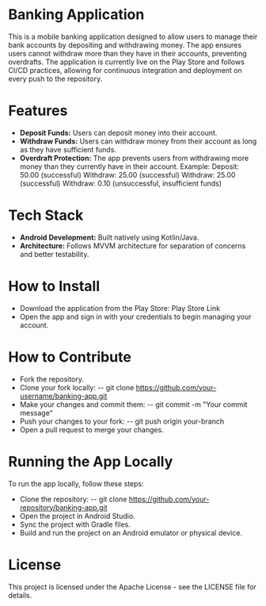 # Banking Application
This is a mobile banking application designed to allow users to manage their bank accounts by depositing and withdrawing money. The app ensures users cannot withdraw more than they have in their accounts, preventing overdrafts. The application is currently live on the Play Store and follows CI/CD practices, allowing for continuous integration and deployment on every push to the repository.

# Features
- **Deposit Funds:** Users can deposit money into their account.
- **Withdraw Funds:** Users can withdraw money from their account as long as they have sufficient funds.
- **Overdraft Protection:** The app prevents users from withdrawing more money than they currently have in their account.
Example:
Deposit: 50.00 (successful)
Withdraw: 25.00 (successful)
Withdraw: 25.00 (successful)
Withdraw: 0.10 (unsuccessful, insufficient funds)

# Tech Stack
- **Android Development:** Built natively using Kotlin/Java.
- **Architecture:** Follows MVVM architecture for separation of concerns and better testability.

# How to Install
- Download the application from the Play Store: Play Store Link
- Open the app and sign in with your credentials to begin managing your account.

# How to Contribute
- Fork the repository.
- Clone your fork locally:
 -- git clone https://github.com/your-username/banking-app.git
- Make your changes and commit them:
 -- git commit -m "Your commit message"
- Push your changes to your fork:
 -- git push origin your-branch
- Open a pull request to merge your changes.

# Running the App Locally
To run the app locally, follow these steps:
- Clone the repository:
 -- git clone https://github.com/your-repository/banking-app.git
- Open the project in Android Studio.
- Sync the project with Gradle files.
- Build and run the project on an Android emulator or physical device.

# License
This project is licensed under the Apache License - see the LICENSE file for details.
